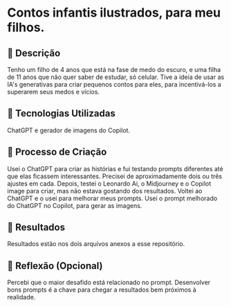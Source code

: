 # Contos infantis ilustrados, para meu filhos.

## 📒 Descrição
Tenho um filho de 4 anos que está na fase de medo do escuro, e uma filha de 11 anos que não quer saber de estudar, só celular. Tive a ideia de usar as IA's generativas para criar pequenos contos para eles, para incentivá-los a superarem seus medos e vícios.

## 🤖 Tecnologias Utilizadas
ChatGPT e gerador de imagens do Copilot.

## 🧐 Processo de Criação
Usei o ChatGPT para criar as histórias e fui testando prompts diferentes até que elas ficassem interessantes. Precisei de aproximadamente dois ou três ajustes em cada. Depois, testei o Leonardo Ai, o Midjourney e o Copilot image para criar, mas não estava gostando dos resultados. Voltei ao ChatGPT e o usei para melhorar meus prompts. Usei o prompt melhorado do ChatGPT no Copilot, para gerar as imagens.

## 🚀 Resultados
Resultados estão nos dois arquivos anexos a esse repositório.

## 💭 Reflexão (Opcional)
Percebi que o maior desafido está relacionado no prompt. Desenvolver bons prompts é a chave para chegar a resultados bem próximos à realidade.


